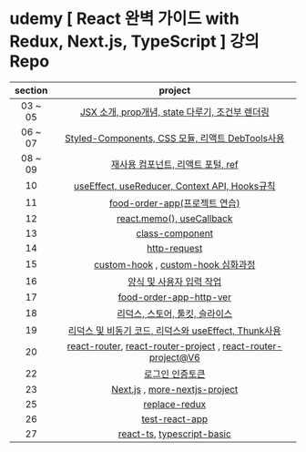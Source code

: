 # udemy [ React 완벽 가이드 with Redux, Next.js, TypeScript ] 강의 Repo

| section |                                                                                                                                            project                                                                                                                                             |
| :-----: | :--------------------------------------------------------------------------------------------------------------------------------------------------------------------------------------------------------------------------------------------------------------------------------------------: |
| 03 ~ 05 |                                                                                       [JSX 소개, prop개념, state 다루기, 조건부 렌더링](https://github.com/Anjiwoong/React-Study/tree/main/expense-form)                                                                                       |
| 06 ~ 07 |                                                                                 [Styled-Components, CSS 모듈, 리액트 DebTools사용](https://github.com/Anjiwoong/React-Study/tree/main/react-component-styling)                                                                                 |
| 08 ~ 09 |                                                                                             [재사용 컴포넌트, 리액트 포털, ref](https://github.com/Anjiwoong/React-Study/tree/main/add-user-card)                                                                                              |
|   10    |                                                                                  [useEffect, useReducer, Context API, Hooks규칙](https://github.com/Anjiwoong/React-Study/tree/main/usereducer-starting-app)                                                                                   |
|   11    |                                                                                               [food-order-app(프로젝트 연습)](https://github.com/Anjiwoong/React-Study/tree/main/food-order-app)                                                                                               |
|   12    |                                                                                        [react.memo(), useCallback](https://github.com/Anjiwoong/React-Study/tree/main/look-behind-the-scenes-of-react)                                                                                         |
|   13    |                                                                                                     [class-component](https://github.com/Anjiwoong/React-Study/tree/main/class-component)                                                                                                      |
|   14    |                                                                                                        [http-request](https://github.com/Anjiwoong/React-Study/tree/main/http-request)                                                                                                         |
|   15    |                                                 [custom-hook](https://github.com/Anjiwoong/React-Study/tree/main/custom-hook) , [custom-hook 심화과정](https://github.com/Anjiwoong/React-Study/tree/main/onwards-to-a-more-realistic-example)                                                 |
|   16    |                                                                                            [양식 및 사용자 입력 작업](https://github.com/Anjiwoong/React-Study/tree/main/handling-form_user-input)                                                                                             |
|   17    |                                                                                             [food-order-app-http-ver](https://github.com/Anjiwoong/React-Study/tree/main/food-order-app-http-ver)                                                                                              |
|   18    |                                                                                              [리덕스, 스토어, 툴킷, 슬라이스](https://github.com/Anjiwoong/React-Study/tree/main/starting-redux)                                                                                               |
|   19    |                                                                                   [리덕스 및 비동기 코드, 리덕스와 useEffect, Thunk사용](https://github.com/Anjiwoong/React-Study/tree/main/high-rank-redux)                                                                                   |
|   20    | [react-router](https://github.com/Anjiwoong/React-Study/tree/main/react-router), [react-router-project](https://github.com/Anjiwoong/React-Study/tree/main/react-router-project) , [react-router-project@V6](https://github.com/Anjiwoong/React-Study/tree/main/react-router-project-version6) |
|   22    |                                                                                                      [로그인 인증토큰](https://github.com/Anjiwoong/React-Study/tree/main/authentication)                                                                                                      |
|   23    |                                                          [Next.js](https://github.com/Anjiwoong/React-Study/tree/main/nextjs-course) , [more-nextjs-project](https://github.com/Anjiwoong/React-Study/tree/main/more-nextjs-project)                                                           |
|   25    |                                                                                                       [replace-redux](https://github.com/Anjiwoong/React-Study/tree/main/replace-redux)                                                                                                        |
|   26    |                                                                                                      [test-react-app](https://github.com/Anjiwoong/React-Study/tree/main/test-react-app)                                                                                                       |
|   27    |                                                                [react-ts](https://github.com/Anjiwoong/React-Study/tree/main/react-ts), [typescript-basic](https://github.com/Anjiwoong/React-Study/tree/main/typescript-basic)                                                                |
